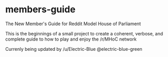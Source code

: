 # members-guide
The New Member's Guide for Reddit Model House of Parliament

This is the beginnings of a small project to create a coherent, verbose, and complete guide to how to play and enjoy the /r/MHoC network

Currenly being updated by /u/Electric-Blue @electric-blue-green
